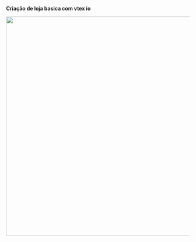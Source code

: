 **Criação de loja basica com vtex io**

<div align="center">
<img src="https://user-images.githubusercontent.com/83875408/135867289-9665e376-ac23-4205-bb13-9ff9294f3822.PNG" width="600px" />
</div>